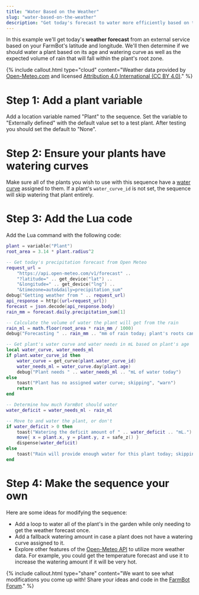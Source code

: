 ```yaml
---
title: "Water Based on the Weather"
slug: "water-based-on-the-weather"
description: "Get today's forecast to water more efficiently based on the weather and each plant's needs"
---
```


In this example we'll get today's **weather forecast** from an external service based on your FarmBot's latitude and longitude. We'll then determine if we should water a plant based on its age and watering curve as well as the expected volume of rain that will fall within the plant's root zone.

{%
include callout.html
type="cloud"
content="Weather data provided by [Open-Meteo.com](https://open-meteo.com) and licensed [Attribution 4.0 International (CC BY 4.0)](https://creativecommons.org/licenses/by/4.0/)."
%}

# Step 1: Add a plant variable

Add a location variable named "Plant" to the sequence. Set the variable to "Externally defined" with the default value set to a test plant. After testing you should set the default to "None".

# Step 2: Ensure your plants have watering curves

Make sure all of the plants you wish to use with this sequence have a [water curve](https://software.farm.bot/docs/curves) assigned to them. If a plant's `water_curve_id` is not set, the sequence will skip watering that plant entirely.

# Step 3: Add the Lua code

Add the Lua command with the following code:

```lua
plant = variable("Plant")
root_area = 3.14 * plant.radius^2

-- Get today's precipitation forecast from Open Meteo
request_url =
    "https://api.open-meteo.com/v1/forecast" ..
    "?latitude=" .. get_device("lat") ..
    "&longitude=" .. get_device("lng") ..
    "&timezone=auto&daily=precipitation_sum"
debug("Getting weather from " .. request_url)
api_response = http({url=request_url})
forecast = json.decode(api_response.body)
rain_mm = forecast.daily.precipitation_sum[1]

-- Calculate the volume of water the plant will get from the rain
rain_ml = math.floor(root_area * rain_mm / 1000)
debug("Forecasting " .. rain_mm .. "mm of rain today; plant's roots can expect " .. rain_ml .. "mL")

-- Get plant's water curve and water needs in mL based on plant's age
local water_curve, water_needs_ml
if plant.water_curve_id then
    water_curve = get_curve(plant.water_curve_id)
    water_needs_ml = water_curve.day(plant.age)
    debug("Plant needs " .. water_needs_ml .. "mL of water today")
else
    toast("Plant has no assigned water curve; skipping", "warn")
    return
end

-- Determine how much FarmBot should water
water_deficit = water_needs_ml - rain_ml

-- Move to and water the plant, or don't
if water_deficit > 0 then
    toast("Watering the deficit amount of " .. water_deficit .. "mL.")
    move{ x = plant.x, y = plant.y, z = safe_z() }
    dispense(water_deficit)
else
    toast("Rain will provide enough water for this plant today; skipping")
end
```

# Step 4: Make the sequence your own

Here are some ideas for modifying the sequence:

- Add a loop to water all of the plant's in the garden while only needing to get the weather forecast once.
- Add a fallback watering amount in case a plant does not have a watering curve assigned to it.
- Explore other features of the [Open-Meteo API](https://open-meteo.com) to utilize more weather data. For example, you could get the temperature forecast and use it to increase the watering amount if it will be very hot.


{%
include callout.html
type="share"
content="We want to see what modifications you come up with! Share your ideas and code in the [FarmBot Forum](https://forum.farmbot.org/)."
%}
